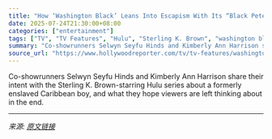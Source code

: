 ```yaml
---
title: "How ‘Washington Black’ Leans Into Escapism With Its “Black Peter Pan Adventure”"
date: 2025-07-24T21:30:00+08:00
categories: ["entertainment"]
tags: ["TV", "TV Features", "Hulu", "Sterling K. Brown", "washington black"]
summary: "Co-showrunners Selwyn Seyfu Hinds and Kimberly Ann Harrison share their intent with the Sterling K. Brown-starring Hulu series about a formerly enslaved Caribbean boy, and what they hope viewers are l"
source_url: "https://www.hollywoodreporter.com/tv/tv-features/washington-black-ending-black-escapism-interview-1236303940/"
---
```


Co-showrunners Selwyn Seyfu Hinds and Kimberly Ann Harrison share their intent with the Sterling K. Brown-starring Hulu series about a formerly enslaved Caribbean boy, and what they hope viewers are left thinking about in the end.

---

*来源: [原文链接](https://www.hollywoodreporter.com/tv/tv-features/washington-black-ending-black-escapism-interview-1236303940/)*

